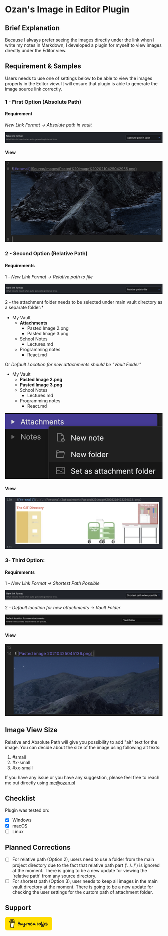 # Ozan's Image in Editor Plugin

## Brief Explanation

Because I always prefer seeing the images directly under the link when I write my notes in Markdown, I developed a plugin for myself to view images directly under the Editor view. 

## Requirement & Samples

Users needs to use one of settings below to be able to view the images properly in the Editor view. It will ensure that plugin is able to generate the image source link correctly.

### 1 - First Option (Absolute Path)

#### Requirement

*New Link Format -> Absolute path in vault*

![Absolute Path Settings](images/Absolute_Path_Settings.png)

#### View

![Absolute Path View](images/Absolute_Path_View.png)

###  2 - Second Option (Relative Path)

#### Requirements

1 - *New Link Format -> Relative path to file*

![Relative Path Settings](images/Relative_Path_Settings.png)

2 - the attachment folder needs to be selected under main vault directory as a separate folder:*

- My Vault
    - **Attachments**
        - Pasted Image 2.png
        - Pasted Image 3.png
    - School Notes
        - Lectures.md
    - Programming notes
        - React.md

Or *Default Location for new attachments should be "Vault Folder"*

- My Vault
    - **Pasted Image 2.png**
    - **Pasted Image 3.png**
    - School Notes
        - Lectures.md
    - Programming notes
        - React.md

![Relative Path Settings](images/Attachment_Folder_Set.png)

#### View

![Relative Path View](images/Relative_Path_View.png)

### 3- Third Option: 

#### Requirements

1 - *New Link Format -> Shortest Path Possible* 

![Shortest Path Settings](/images/Shortest_Path_Settings.png)

2 - *Default location for new attachments -> Vault Folder*

![Default Location Vault](/images/Default_Location_Vault.png)

#### View

![Shortest Path View](/images/Shortest_Path_Possible_View.png)

## Image View Size

Relative and Absolute Path will give you possibility to add "alt" text for the image. You can decide about the size of the image using following 
alt texts:

1. #small
2. #x-small
3. #xx-small

If you have any issue or you have any suggestion, please feel free to reach me out directly using <me@ozan.pl>

## Checklist

Plugin was tested on:

- [x] Windows
- [x] macOS
- [ ] Linux

## Planned Corrections

- [ ] For relative path (Option 2), users need to use a folder from the main project directory due to the fact that relative path part ('../../') is ignored at the moment. There is going to be a new update for viewing the 'relative path' from any source directory.
- [ ] For shortest path (Option 3), user needs to keep all images in the main vault directory at the moment. There is going to be a new update for checking the user settings for the custom path of attachment folder.

## Support

<a href="https://www.buymeacoffee.com/ozante">
    <img src='/images/Buy-me-coffee.svg' width="30%" height="auto" />
</a>